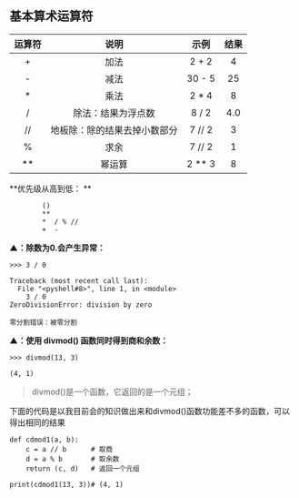 ## 基本算术运算符
| 运算符 | 说明 | 示例 | 结果 |
| :--: | :--: | :--: | :--: |
| + | 加法 | 2 + 2 | 4 |
| - | 减法 | 30 - 5 | 25 |
| * | 乘法 | 2 * 4 | 8 |
| / | 除法：结果为浮点数 | 8 / 2 | 4.0 |
| // | 地板除：除的结果去掉小数部分 | 7 // 2 | 3 |
| % | 求余 | 7 // 2 | 1 |
| ** | 幂运算 | 2 ** 3 | 8 |


**优先级从高到低： **
```
        ()
        **
        *  / % //
        +  -
```

**▲：除数为0.会产生异常：**

```
>>> 3 / 0

Traceback (most recent call last):
  File "<pyshell#8>", line 1, in <module>
    3 / 0
ZeroDivisionError: division by zero

零分割错误：被零分割
```

**▲：使用 divmod() 函数同时得到商和余数：**
```
>>> divmod(13, 3)

(4, 1)
```
> divmod()是一个函数，它返回的是一个元组；

下面的代码是以我目前会的知识做出来和divmod()函数功能差不多的函数，可以得出相同的结果
```
def cdmod1(a, b):
    c = a // b      # 取商
    d = a % b       # 取余数
    return (c, d)   # 返回一个元组

print(cdmod1(13, 3))# (4, 1)
```




